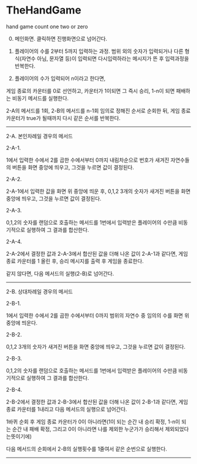 # TheHandGame
hand game count one two or zero

0.  메인화면. 클릭하면 진행화면으로 넘어간다.

1. 플레이어의 수를 2부터 5까지 입력하는 과정. 범위 외의 숫자가 입력되거나 다른 형식(자연수 아님, 문자열 등)이 입력되면 다시입력하라는 메시지가 뜬 후 입력과정을 반복한다.

2. 플레이어의 수가 입력되어 n이라고 한다면, 

게임 종료의 카운터를 0로 선언하고, 카운터가 1이되면 그 즉시 승리, 1-n이 되면 패배하는 비동기 메서드를 실행한다.

2-A의 메서드를 1회, 2-B의 메서드를 n-1회 임의로 정해진 순서로 순회한 뒤, 게임 종료 카운터가 true가 될때까지 다시 같은 순서를 반복한다.

---------------------------------------------------------------------------------------------------------------------------------------------------------------------------------

2-A. 본인차례일 경우의 메서드

2-A-1.

1에서 입력한 수에서 2를 곱한 수에서부터 0까지 내림차순으로 번호가 새겨진 자연수들의 버튼을 화면 중앙에 띄우고, 그것을 누르면 값이 결정된다.

2-A-2.

2-A-1에서 입력한 값을 화면 위 중앙에 띄운 후, 0,1,2 3개의 숫자가 새겨진 버튼을 화면 중앙에 띄우고, 그것을 누르면 값이 결정된다.

2-A-3.

0,1,2의 숫자를 랜덤으로 호출하는 메서드를 1번에서 입력받은 플레이어의 수만큼 비동기적으로 실행하여 그 결과를 합산한다.

2-A-4.

2-A-2에서 결정한 값과 2-A-3에서 합산된 값을 더해 나온 값이 2-A-1과 같다면, 게임 종료 카운터를 1 올린 후, 승리 메시지를 출력 후 게임을 종료한다.

같지 않다면, 다음 메서드의 실행(2-B)로 넘어간다.

----------------------------------------------------------------------------------------------------------------------------------------------------------------------------------

2-B. 상대차례일 경우의 메서드

2-B-1.

1에서 입력한 수에서 2를 곱한 수에서부터 0까지 범위의 자연수 중 임의의 수를 화면 위 중앙에 띄운다.

2-B-2.

0,1,2 3개의 숫자가 새겨진 버튼을 화면 중앙에 띄우고, 그것을 누르면 값이 결정된다.

2-B-3.

0,1,2의 숫자를 랜덤으로 호출하는 메서드를 1번에서 입력받은 플레이어의 수만큼 비동기적으로 실행하여 그 결과를 합산한다.

2-B-4.

2-B-2에서 결정한 값과 2-B-3에서 합산된 값을 더해 나온 값이 2-B-1과 같다면, 게임 종료 카운터를 1내리고 다음 메서드의 실행으로 넘어간다. 

1바퀴 순회 후 게임 종료 카운터가 0이 아니라면(1이 되는 순간 내 승리 확정, 1-n이 되는 순간 내 패배 확정, 그리고 0이 아니라면 나를 제외한 누군가가 승리해서 제외되었다는뜻이기에) 

다음 메서드의 순회에서 2-B의 실행횟수를 1줄여서 같은 순번으로 실행한다.

----------------------------------------------------------------------
